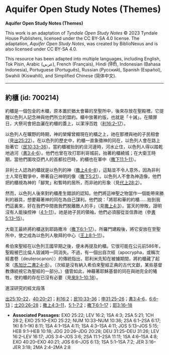 # Aquifer Open Study Notes (Themes)

**Aquifer Open Study Notes (Themes)**

This work is an adaptation of *Tyndale Open Study Notes* © 2023 Tyndale House Publishers, licensed under the CC BY\-SA 4\.0 license. The adaptation, *Aquifer Open Study Notes*, was created by BiblioNexus and is also licensed under CC BY\-SA 4\.0\.

This resource has been adapted into multiple languages, including English, Tok Pisin, Arabic (عربي), French (Français), Hindi (हिंदी), Indonesian (Bahasa Indonesia), Portuguese (Português), Russian (Русский), Spanish (Español), Swahili (Kiswahili), and Simplified Chinese (简体中文).



--------------------------------

## 約櫃 (id: 700214)

約櫃是一個包金的木櫃，原本置於猶太會幕的至聖所中，後來存放在聖殿裡。它提醒以色列人記念神與他們所立的盟約。櫃中放著約版，也就是「十誡」。在贖罪日，大祭司會把血灑在約櫃的蓋上，以潔淨百姓（[利16:2–17](https://ref.ly/Lev16:2-Lev16:17)）。

以色列人在曠野的時期，神的榮耀曾顯現在約櫃之上，祂在那裡與衪的子民相會（見[出25:22](https://ref.ly/Exod25:22)）。在以色列的歷史中，約櫃一直象徵神的同在，以色列人會在路上抬著它（[民10:33–36](https://ref.ly/Num10:33-Num10:36)）。當約櫃被抬到約旦河邊時，河水止住，以色列人得以踏乾地過河（[書3:4–6](https://ref.ly/Josh3:4-Josh3:6)）。他們也曾在攻打耶利哥城前，抬著約櫃繞城；在大衛王時期，當他們圍攻亞捫人的首都拉巴時，約櫃也在軍中（[撒下11:1–11](https://ref.ly/2Sam11:1-2Sam11:11)）。

非利士人認為約櫃就是以色列的神（[撒上4:6–8](https://ref.ly/1Sam4:6-1Sam4:8)），這點並不令人意外，因為非利士人常在戰爭中，帶著自己神明的像（[撒下5:21](https://ref.ly/2Sam5:21)）。以色列人不會為神造像，他們把約櫃視為神的「腳凳」和暫時的居所，而非祂的形象（見[代上28:2](https://ref.ly/1Chr28:2)）。

然而，以色列人後來對約櫃產生錯誤的認知。他們將這神聖之物當作一個能帶來勝利的器具，想要藉著神的同在為自己謀利。他們說：「將耶和華的約櫃……抬到我們這裏來，好在我們中間救我們脫離敵人的手」（見[撒上4:3](https://ref.ly/1Sam4:3)）。當天的慘敗，證明沒有人能操控神（[4:1–11](https://ref.ly/1Sam4:1-1Sam4:11)）。祂是祂子民的領袖，他們必須服從並信靠祂（參[書5:13–15](https://ref.ly/Josh5:13-Josh5:15)）。

大衛王最終將約櫃送到耶路撒冷（[撒下6:1–17](https://ref.ly/2Sam6:1-2Sam6:17)）。所羅門建殿後，將它安放在至聖所中，使之成為以色列人敬拜的中心（[王上8:1–11](https://ref.ly/1Kgs8:1-1Kgs8:11)）。

希伯來聖經在以色列王國早期之後，便未再提及約櫃。它很可能在公元前586年，聖殿被巴比倫人毀滅時一同消失。不過，有一個出自次經（apocrypha，或稱次經書卷〔deuterocanon〕）的傳統指出，耶利米先知在被擄期間，將約櫃藏了起來（[馬加比二書2:4–8](https://ref.ly/2Macc2:4-2Macc2:8)）。（次經是沒有納入希伯來聖經正典的古代文獻，某些基督教傳統視它為聖經的一部分。）儘管如此，神藉著耶穌基督的同在與祂完全的犧牲，使約櫃的存在已沒有必要（見[來9:1–10:18](https://ref.ly/Heb9:1-Heb10:18)）。

進深研究的經文段落

[出25:10–22](https://ref.ly/Exod25:10-Exod25:22)，[40:20–21](https://ref.ly/Exod40:20-Exod40:21)；[利16:2](https://ref.ly/Lev16:2)；[民10:33–36](https://ref.ly/Num10:33-Num10:36)；[申31:25–26](https://ref.ly/Deut31:25-Deut31:26)；[書3:4–6](https://ref.ly/Josh3:4-Josh3:6)，[6:6–13](https://ref.ly/Josh6:6-Josh6:13)；[士20:26–28](https://ref.ly/Judg20:26-Judg20:28)；[撒上4:3–11](https://ref.ly/1Sam4:3-1Sam4:11)，[5:1–7:2](https://ref.ly/1Sam5:1-1Sam7:2)；[撒下6:1–17](https://ref.ly/2Sam6:1-2Sam6:17)；[耶3:16–18](https://ref.ly/Jer3:16-Jer3:18)

* **Associated Passages:** EXO 25:22; LEV 16:2; 1SA 4:3; 2SA 5:21; 1CH 28:2; EXO 25:10–EXO 25:22; NUM 10:33–NUM 10:36; 2SA 6:1–2SA 6:17; 1KI 8:1–1KI 8:11; 1SA 4:1–1SA 4:11; 1SA 4:3–1SA 4:11; JOS 5:13–JOS 5:15; HEB 9:1–HEB 10:18; JDG 20:26–JDG 20:28; DEU 31:25–DEU 31:26; LEV 16:2–LEV 16:17; JOS 3:4–JOS 3:6; 2SA 11:1–2SA 11:11; 1SA 4:6–1SA 4:8; EXO 40:20–EXO 40:21; JOS 6:6–JOS 6:13; 1SA 5:1–1SA 7:2; JER 3:16–JER 3:18; 2MA 2:4–2MA 2:8

